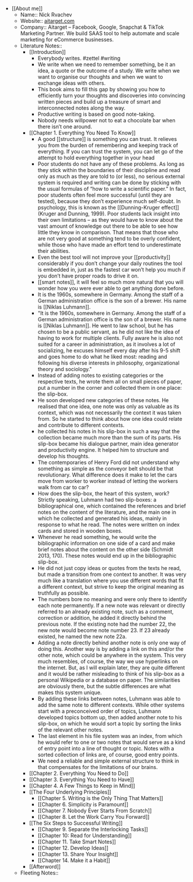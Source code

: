- [[About me]]
    - Name:: Nick Rvachev
    - Website:: [aitarget.com](aitarget.com)
    - Company:: Aitarget – Facebook, Google, Snapchat & TikTok Marketing Partner. We build SAAS tool to help automate and scale marketing for eCommerce businesses. 
    - Literature Notes::
        - [[Introduction]]
            - Everybody writes. #zettel #writing
            - We write when we need to remember something, be it an idea, a quote or the outcome of a study. We write when we want to organise our thoughts and when we want to exchange ideas with others.
            - This book aims to fill this gap by showing you how to efficiently turn your thoughts and discoveries into convincing written pieces and build up a treasure of smart and interconnected notes along the way.
            - Productive writing is based on good note-taking.
            - Nobody needs willpower not to eat a chocolate bar when there isn’t one around.
        - [[Chapter 1. Everything You Need To Know]]
            - A good [[structure]] is something you can trust. It relieves you from the burden of remembering and keeping track of everything. If you can trust the system, you can let go of the attempt to hold everything together in your head
            - Poor students do not have any of these problems. As long as they stick within the boundaries of their discipline and read only as much as they are told to (or less), no serious external system is required and writing can be done by sticking with the usual formulas of “how to write a scientific paper.” In fact, poor students often feel more successful (until they are tested), because they don’t experience much self-doubt. In psychology, this is known as the [[Dunning-Kruger effect]] (Kruger and Dunning, 1999). Poor students lack insight into their own limitations – as they would have to know about the vast amount of knowledge out there to be able to see how little they know in comparison. That means that those who are not very good at something tend to be overly confident, while those who have made an effort tend to underestimate their abilities.
            - Even the best tool will not improve your [[productivity]] considerably if you don’t change your daily routines the tool is embedded in, just as the fastest car won’t help you much if you don’t have proper roads to drive it on.
            - [[smart notes]], it will feel so much more natural that you will wonder how you were ever able to get anything done before.
            - It is the 1960s, somewhere in Germany. Among the staff of a German administration office is the son of a brewer. His name is [[Niklas Luhmann]].
            - "It is the 1960s, somewhere in Germany. Among the staff of a German administration office is the son of a brewer. His name is [[Niklas Luhmann]]. He went to law school, but he has chosen to be a public servant, as he did not like the idea of having to work for multiple clients. Fully aware he is also not suited for a career in administration, as it involves a lot of socializing, he excuses himself every day after his 9-5 shift and goes home to do what he liked most: reading and following his diverse interests in philosophy, organizational theory and sociology."
            - Instead of adding notes to existing categories or the respective texts, he wrote them all on small pieces of paper, put a number in the corner and collected them in one place: the slip-box.
            - He soon developed new categories of these notes. He realised that one idea, one note was only as valuable as its context, which was not necessarily the context it was taken from. So he started to think about how one idea could relate and contribute to different contexts.
            - he collected his notes in his slip-box in such a way that the collection became much more than the sum of its parts. His slip-box became his dialogue partner, main idea generator and productivity engine. It helped him to structure and develop his thoughts.
            - The contemporaries of Henry Ford did not understand why something as simple as the conveyor belt should be that revolutionary. What difference does it make to let the cars move from worker to worker instead of letting the workers walk from car to car?
            - How does the slip-box, the heart of this system, work? Strictly speaking, Luhmann had two slip-boxes: a bibliographical one, which contained the references and brief notes on the content of the literature, and the main one in which he collected and generated his ideas, mainly in response to what he read. The notes were written on index cards and stored in wooden boxes.
            - Whenever he read something, he would write the bibliographic information on one side of a card and make brief notes about the content on the other side (Schmidt 2013, 170). These notes would end up in the bibliographic slip-box.
            - He did not just copy ideas or quotes from the texts he read, but made a transition from one context to another. It was very much like a translation where you use different words that fit a different context, but strive to keep the original meaning as truthfully as possible.
            - The numbers bore no meaning and were only there to identify each note permanently. If a new note was relevant or directly referred to an already existing note, such as a comment, correction or addition, he added it directly behind the previous note. If the existing note had the number 22, the new note would become note number 23. If 23 already existed, he named the new note 22a.
            - Adding a note directly behind another note is only one way of doing this. Another way is by adding a link on this and/or the other note, which could be anywhere in the system. This very much resembles, of course, the way we use hyperlinks on the internet. But, as I will explain later, they are quite different and it would be rather misleading to think of his slip-box as a personal Wikipedia or a database on paper. The similarities are obviously there, but the subtle differences are what makes this system unique.
            - By adding these links between notes, Luhmann was able to add the same note to different contexts. While other systems start with a preconceived order of topics, Luhmann developed topics bottom up, then added another note to his slip-box, on which he would sort a topic by sorting the links of the relevant other notes.
            - The last element in his file system was an index, from which he would refer to one or two notes that would serve as a kind of entry point into a line of thought or topic. Notes with a sorted collection of links are, of course, good entry points.
            - We need a reliable and simple external structure to think in that compensates for the limitations of our brains.
        - [[Chapter 2. Everything You Need to Do]]
        - [[Chapter 3. Everything You Need to Have]]
        - [[Chapter 4. A Few Things to Keep in Mind]]
        - [[The Four Underlying Principles]]
            - [[Chapter 5. Writing is the Only Thing That Matters]]
            - [[Chapter 6. Simplicity is Paramount]]
            - [[Chapter 7. Nobody Ever Starts From Scratch]]
            - [[Chapter 8. Let the Work Carry You Forward]]
        - [[The Six Steps to Successful Writing]]
            - [[Chapter 9. Separate the Interlocking Tasks]]
            - [[Chapter 10: Read for Understanding]]
            - [[Chapter 11. Take Smart Notes]]
            - [[Chapter 12. Develop Ideas]]  
            - [[Chapter 13. Share Your Insight]]
            - [[Chapter 14. Make it a Habit]]
        - [[Afterword]]
    - Fleeting Notes:: 
